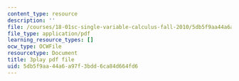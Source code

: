 ```yaml
---
content_type: resource
description: ''
file: /courses/18-01sc-single-variable-calculus-fall-2010/5db5f9aa44a6a97f3bdd6ca84d664fd6_R9a_NHXrBcg.pdf
file_type: application/pdf
learning_resource_types: []
ocw_type: OCWFile
resourcetype: Document
title: 3play pdf file
uid: 5db5f9aa-44a6-a97f-3bdd-6ca84d664fd6
---
```

